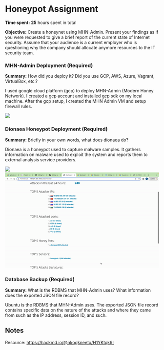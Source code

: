 # Honeypot Assignment

**Time spent:** **25** hours spent in total

**Objective:** Create a honeynet using MHN-Admin. Present your findings as if you were requested to give a brief report of the current state of Internet security. Assume that your audience is a current employer who is questioning why the company should allocate anymore resources to the IT security team.

### MHN-Admin Deployment (Required)

**Summary:** How did you deploy it? Did you use GCP, AWS, Azure, Vagrant, VirtualBox, etc.?

I used google cloud platform (gcp) to deploy MHN-Admin (Modern Honey Network). I created a gcp account and installed gcp sdk on my local machine. After the gcp setup, I created the MHN Admin VM and setup firewall rules.

<img src="mhn.gif">

### Dionaea Honeypot Deployment (Required)

**Summary:** Briefly in your own words, what does dionaea do?

Dionaea is a honeypot used to capture malware samples. It gathers information on malware used to exploit the system and reports them to external analysis service providers.

<img src="honeypot.gif">
<img src="dionaea.gif">

### Database Backup (Required) 

**Summary:** What is the RDBMS that MHN-Admin uses? What information does the exported JSON file record?

Ubuntu is the RDBMS that MHN-Admin uses. The exported JSON file record contains specific data on the nature of the attacks and where they came from such as the IP address, session ID, and such.

## Notes

Resource: https://hackmd.io/@nkogkneeto/H1YKtqk9r
